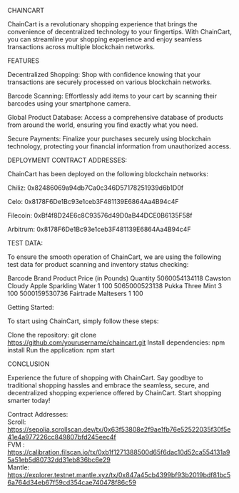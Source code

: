 CHAINCART

ChainCart is a revolutionary shopping experience that brings the convenience of decentralized technology to your fingertips. With ChainCart, you can streamline your shopping experience and enjoy seamless transactions across multiple blockchain networks.

FEATURES

Decentralized Shopping: Shop with confidence knowing that your transactions are securely processed on various blockchain networks.

Barcode Scanning: Effortlessly add items to your cart by scanning their barcodes using your smartphone camera.

Global Product Database: Access a comprehensive database of products from around the world, ensuring you find exactly what you need.

Secure Payments: Finalize your purchases securely using blockchain technology, protecting your financial information from unauthorized access.

DEPLOYMENT CONTRACT ADDRESSES:

ChainCart has been deployed on the following blockchain networks:

Chiliz: 0x82486069a94db7Ca0c346D57178251939d6b1D0f

Celo: 0x8178F6De1Bc93e1ceb3F481139E6864Aa4B94c4F

Filecoin: 0xBf4f8D24E6c8C93576d49D0aB44DCE0B6135F58f

Arbitrum: 0x8178F6De1Bc93e1ceb3F481139E6864Aa4B94c4F

TEST DATA:

To ensure the smooth operation of ChainCart, we are using the following test data for product scanning and inventory status checking:

Barcode	Brand	Product	Price (in Pounds)	Quantity
5060054134118	Cawston	Cloudy Apple Sparkling Water	1	100
5065000523138	Pukka	Three Mint	3	100
5000159530736	Fairtrade	Maltesers	1	100

Getting Started:

To start using ChainCart, simply follow these steps:

Clone the repository: git clone https://github.com/yourusername/chaincart.git
Install dependencies: npm install
Run the application: npm start

CONCLUSION

Experience the future of shopping with ChainCart. Say goodbye to traditional shopping hassles and embrace the seamless, secure, and decentralized shopping experience offered by ChainCart. Start shopping smarter today!


Contract Addresses: <br/>
Scroll: https://sepolia.scrollscan.dev/tx/0x63f53808e2f9ae1fb76e52522035f30f5e41e4a977226cc849807bfd245eec4f <br/>
FVM : https://calibration.filscan.io/tx/0xb1f1271388500d65f6dac10d52ca554131a95a51eb5d80732dd31eb836bc6e29 <br/>
Mantle: https://explorer.testnet.mantle.xyz/tx/0x847a45cb4399bf93b2019bdf81bc56a764d34eb67f59cd354cae740478f86c59 <br/>
